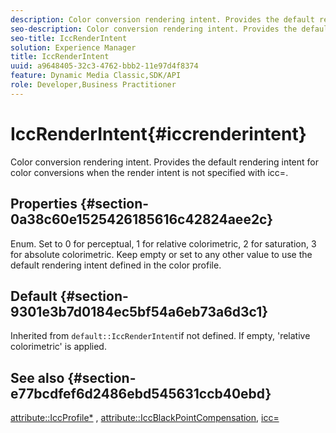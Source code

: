```yaml
---
description: Color conversion rendering intent. Provides the default rendering intent for color conversions when the render intent is not specified with icc=.
seo-description: Color conversion rendering intent. Provides the default rendering intent for color conversions when the render intent is not specified with icc=.
seo-title: IccRenderIntent
solution: Experience Manager
title: IccRenderIntent
uuid: a9648405-32c3-4762-bbb2-11e97d4f8374
feature: Dynamic Media Classic,SDK/API
role: Developer,Business Practitioner
---
```


# IccRenderIntent{#iccrenderintent}

Color conversion rendering intent. Provides the default rendering intent for color conversions when the render intent is not specified with icc=.

## Properties {#section-0a38c60e1525426185616c42824aee2c}

Enum. Set to 0 for perceptual, 1 for relative colorimetric, 2 for saturation, 3 for absolute colorimetric. Keep empty or set to any other value to use the default rendering intent defined in the color profile.

## Default {#section-9301e3b7d0184ec5bf54a6eb73a6d3c1}

Inherited from `default::IccRenderIntent`if not defined. If empty, 'relative colorimetric' is applied.

## See also {#section-e77bcdfef6d2486ebd545631ccb40ebd}

[attribute::IccProfile*](../../../../../ir-api/material-cat/image-rendering-api-ref/c-ir-material-catalog/c-ir-attributes-reference/r-ir-iccprofilecmyk.md#reference-55aead2d924847ffbd1be4c46add7127) , [attribute::IccBlackPointCompensation](../../../../../ir-api/material-cat/image-rendering-api-ref/c-ir-material-catalog/c-ir-attributes-reference/r-ir-iccblackpointcompensation.md#reference-d939b0cdf6564baaa88deb1059e3b7f0), [icc=](../../../../../ir-api/http-protocol/image-rendering-api-ref/c-ir-http-protocol-ref/c-ir-http-protocol-command-reference/r-ir-icc.md#reference-86a2fff3cef24982ad2063d977a16e06) 
